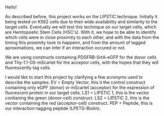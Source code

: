 Hello!

As described before, this project works on the LIPSTIC technique. Initially it being tested on K562 cells due to their wide availability and similarity to the target cells. Eventually we will test this technique on our target cells, which are Hemtopoetic Stem Cells (HSC's). With it, we hope to be able to identify which cells were in close proximity to each other, and with the data from the timing this proximity took to happenn, and from the amount of tagged aproximations, we can infer if an interaction occured or not.

We are using constructs containing PDGFRB-SrtA-eGFP for the donor cells and Thy-1.1-G5-mScarlet for the acceptor cells, with the hopes that they will fluorescently tag cells. 

I would like to start this project by clarifying a few acronyms used to describe the samples:
EV = Empty Vector, this it the control construct containing only eGPF (donor) or mScarlet (acceptor) for the expression of fluorescent protein in our target cells.
LS1 = LIPSTIC 1, this is the vector contianing the green (donor-cell) construct.
LS2 = LIPSTIC 2, this is the vector containing the red (acceptor-cell) construct.
PEP = Peptide, this is our interaction-tagging peptide (LPETG-Biotin).
